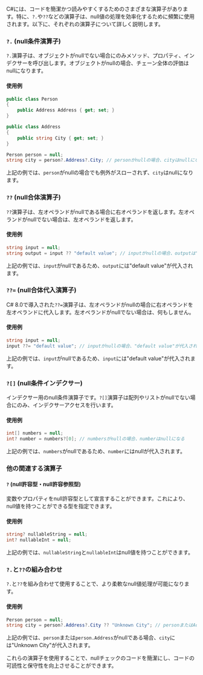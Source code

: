 C#には、コードを簡潔かつ読みやすくするためのさまざまな演算子があります。特に、`?.`や`??`などの演算子は、null値の処理を効率化するために頻繁に使用されます。以下に、それぞれの演算子について詳しく説明します。

### `?.` (null条件演算子)

`?.`演算子は、オブジェクトがnullでない場合にのみメソッド、プロパティ、インデクサーを呼び出します。オブジェクトがnullの場合、チェーン全体の評価はnullになります。

#### 使用例

```csharp
public class Person
{
    public Address Address { get; set; }
}

public class Address
{
    public string City { get; set; }
}

Person person = null;
string city = person?.Address?.City; // personがnullの場合、cityはnullになる
```

上記の例では、`person`がnullの場合でも例外がスローされず、`city`はnullになります。

### `??` (null合体演算子)

`??`演算子は、左オペランドがnullである場合に右オペランドを返します。左オペランドがnullでない場合は、左オペランドを返します。

#### 使用例

```csharp
string input = null;
string output = input ?? "default value"; // inputがnullの場合、outputは"default value"になる
```

上記の例では、`input`がnullであるため、`output`には"default value"が代入されます。

### `??=` (null合体代入演算子)

C# 8.0で導入された`??=`演算子は、左オペランドがnullの場合に右オペランドを左オペランドに代入します。左オペランドがnullでない場合は、何もしません。

#### 使用例

```csharp
string input = null;
input ??= "default value"; // inputがnullの場合、"default value"が代入される
```

上記の例では、`input`がnullであるため、`input`には"default value"が代入されます。

### `?[]` (null条件インデクサー)

インデクサー用のnull条件演算子です。`?[]`演算子は配列やリストがnullでない場合にのみ、インデクサーアクセスを行います。

#### 使用例

```csharp
int[] numbers = null;
int? number = numbers?[0]; // numbersがnullの場合、numberはnullになる
```

上記の例では、`numbers`がnullであるため、`number`にはnullが代入されます。

### 他の関連する演算子

#### `?` (null許容型・null許容参照型)

変数やプロパティをnull許容型として宣言することができます。これにより、null値を持つことができる型を指定できます。

#### 使用例

```csharp
string? nullableString = null;
int? nullableInt = null;
```

上記の例では、`nullableString`と`nullableInt`はnull値を持つことができます。

### `?.`と`??`の組み合わせ

`?.`と`??`を組み合わせて使用することで、より柔軟なnull値処理が可能になります。

#### 使用例

```csharp
Person person = null;
string city = person?.Address?.City ?? "Unknown City"; // personまたはAddressがnullの場合、cityは"Unknown City"になる
```

上記の例では、`person`または`person.Address`がnullである場合、`city`には"Unknown City"が代入されます。

これらの演算子を使用することで、nullチェックのコードを簡潔にし、コードの可読性と保守性を向上させることができます。
